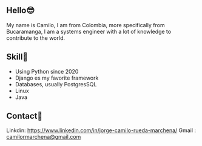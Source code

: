 ## Hello😎

My name is Camilo, I am from Colombia, more specifically from Bucaramanga, I am a systems engineer with a lot of knowledge to contribute to the world.


## Skill🎯
- Using Python since 2020
- Django es my favorite framework
-  Databases, usually PostgresSQL
- Linux
- Java

## Contact📲

Linkdin: https://www.linkedin.com/in/jorge-camilo-rueda-marchena/
Gmail : camilormarchena@gmail.com
